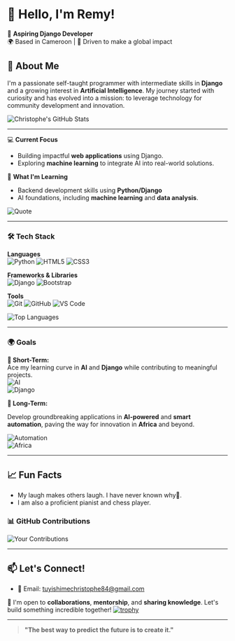 # 👋 Hello, I'm Remy!  

🎯 **Aspiring Django Developer**  
🌍 Based in Cameroon | 🌟 Driven to make a global impact  

## 🌟 About Me  
I'm a passionate self-taught programmer with intermediate skills in **Django** and a growing interest in **Artificial Intelligence**. My journey started with curiosity and has evolved into a mission: to leverage technology for community development and innovation.   
 
![Christophe's GitHub Stats](https://github-readme-stats.vercel.app/api?username=RemyCodes0&show_icons=true&hide=stars&count_private=true)

---

💻 **Current Focus**  
- Building impactful **web applications** using Django.  
- Exploring **machine learning** to integrate AI into real-world solutions.  

🌱 **What I'm Learning**  
- Backend development skills using **Python/Django**  
- AI foundations, including **machine learning** and **data analysis**.
   
![Quote](https://quotes-github-readme.vercel.app/api?type=horizontal&theme=radical)

---

### 🛠 Tech Stack

**Languages**  
![Python](https://img.shields.io/badge/Python-3776AB?style=for-the-badge&logo=python&logoColor=white)
![HTML5](https://img.shields.io/badge/HTML5-E34F26?style=for-the-badge&logo=html5&logoColor=white)
![CSS3](https://img.shields.io/badge/CSS3-1572B6?style=for-the-badge&logo=css3&logoColor=white)

**Frameworks & Libraries**  
![Django](https://img.shields.io/badge/Django-092E20?style=for-the-badge&logo=django&logoColor=white)
![Bootstrap](https://img.shields.io/badge/Bootstrap-7952B3?style=for-the-badge&logo=bootstrap&logoColor=white)

**Tools**  
![Git](https://img.shields.io/badge/Git-F05032?style=for-the-badge&logo=git&logoColor=white)
![GitHub](https://img.shields.io/badge/GitHub-181717?style=for-the-badge&logo=github&logoColor=white)
![VS Code](https://img.shields.io/badge/VS%20Code-007ACC?style=for-the-badge&logo=visual-studio-code&logoColor=white)


![Top Languages](https://github-readme-stats.vercel.app/api/top-langs/?username=RemyCodes0&layout=compact)

---



### 🌍 **Goals**

**🌟 Short-Term:**  
Ace my learning curve in **AI** and **Django** while contributing to meaningful projects.  
![AI](https://img.shields.io/badge/AI-0088CC?style=for-the-badge&logo=artificial-intelligence&logoColor=white)  
![Django](https://img.shields.io/badge/Django-092E20?style=for-the-badge&logo=django&logoColor=white)

**🌟 Long-Term:**  

Develop groundbreaking applications in **AI-powered** and **smart automation**, paving the way for innovation in **Africa** and beyond.  

![Automation](https://img.shields.io/badge/Automation-FF5733?style=for-the-badge&logo=robot&logoColor=white)  
![Africa](https://img.shields.io/badge/Africa-3F8E43?style=for-the-badge&logo=africa&logoColor=white)

---

## 📈 Fun Facts  
- My laugh makes others laugh. I have never known why🤧. 
- I am also a proficient pianist and chess player.  

### 📊 GitHub Contributions

![Your Contributions](https://activity-graph.herokuapp.com/graph?username=RemyCodes0&theme=dracula)

---

## 📫 Let's Connect!  
- 📧 Email: [tuyishimechristophe84@gmail.com](mailto:tuyishimechristophe84@gmail.com)  

🤝 I'm open to **collaborations**, **mentorship**, and **sharing knowledge**. Let's build something incredible together!
[![trophy](https://github-profile-trophy.vercel.app/?username=RemyCodes0&theme=onedark)](https://github.com/ryo-ma/github-profile-trophy)

---


> **"The best way to predict the future is to create it."**
